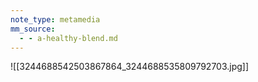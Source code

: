 ```yaml
---
note_type: metamedia
mm_source:
  - - a-healthy-blend.md
---
```


![[3244688542503867864_3244688535809792703.jpg]]


